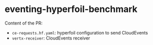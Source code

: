 # eventing-hyperfoil-benchmark

Content of the PR:

* `ce-requests.hf.yaml`: hyperfoil configuration to send CloudEvents
* `vertx-receiver`: CloudEvents receiver
